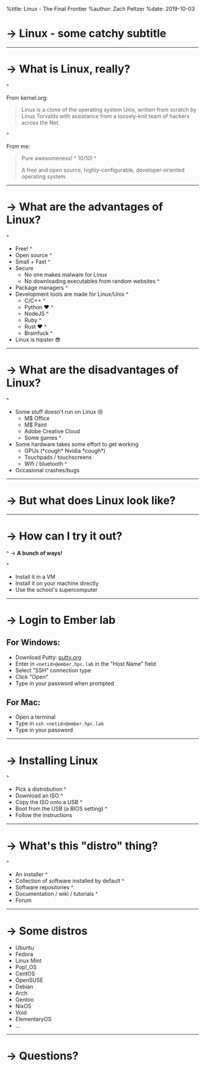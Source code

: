 %title: Linux - The Final Frontier
%author: Zach Peltzer
%date: 2019-10-03

-> Linux - some catchy subtitle
===============================


---


-> What is Linux, really?
=========================

^

From kernel.org:
> Linux is a clone of the operating system Unix, written from
> scratch by Linus Torvalds with assistance from a loosely-knit
> team of hackers across the Net.

^

From me:
> Pure awesomeness!
^
> 10/10!
^
>
> A free and open source, highly-configurable,
> developer-oriented operating system.

---


-> What are the advantages of Linux?
====================================

^

* Free!
^
* Open source
^
* Small + Fast
^
* Secure
  - No one makes malware for Linux
  - No downloading executables from random websites
^
* Package managers
^
* Development tools are made for Linux/Unix
  ^
  - C/C++
  ^
  - Python ❤
  ^
  - NodeJS
  ^
  - Ruby
  ^
  - Rust ❤
  ^
  - Brainfuck
^
* Linux is hipster 😎


---


-> What are the disadvantages of Linux?
=======================================

^

* Some stuff doesn't run on Linux 😢
  - M$ Office
  - M$ Paint
  - Adobe Creative Cloud
  - Some games
^
* Some hardware takes some effort to get working
  - GPUs (\*cough\* Nvidia \*cough\*)
  - Touchpads / touchscreens
  - Wifi / bluetooth
^
* Occasional crashes/bugs


---


-> But what does Linux look like?
=================================


---


-> How can I try it out?
========================

^
-> **A bunch of ways!**

^

* Install it in a VM
* Install it on your machine directly
* Use the school's supercomputer


---


-> Login to Ember lab
=====================

## For Windows:

- Download Putty: [putty.org](https://putty.org)
- Enter in `<netid>@ember.hpc.lab` in the "Host Name" field
- Select "SSH" connection type
- Click "Open"
- Type in your password when prompted

## For Mac:

- Open a terminal
- Type in `ssh <netid>@ember.hpc.lab`
- Type in your password


---


-> Installing Linux
===================

^
* Pick a distrobution
^
* Download an ISO
^
* Copy the ISO onto a USB
^
* Boot from the USB (a BIOS setting)
^
* Follow the instructions


---


-> What's this "distro" thing?
==============================

^
* An installer
^
* Collection of software installed by default
^
* Software repositories
^
* Documentation / wiki / tutorials
^
* Forum


---


-> Some distros
===============

* Ubuntu
* Fedora
* Linux Mint
* Pop!_OS
* CentOS
* OpenSUSE
* Debian
* Arch
* Gentoo
* NixOS
* Void
* ElementaryOS
* ...


---


-> Questions?
=============
